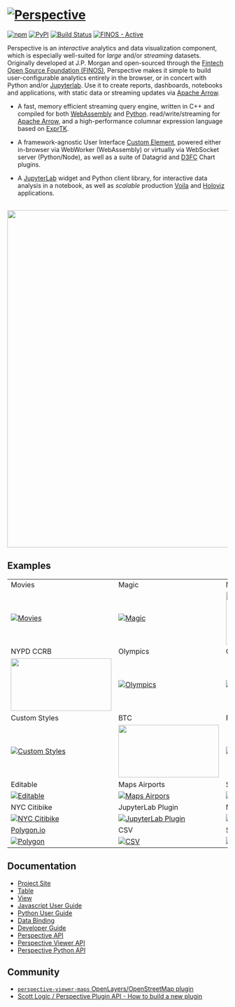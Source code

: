 # [![Perspective](https://perspective.finos.org/img/logo_inverted_tiny.png)](https://perspective.finos.org/)

[![npm](https://img.shields.io/npm/v/@finos/perspective.svg?style=flat)](https://www.npmjs.com/package/@finos/perspective)
[![PyPI](https://img.shields.io/pypi/v/perspective-python.svg?style=flat)](https://pypi.python.org/pypi/perspective-python)
[![Build Status](https://dev.azure.com/finosfoundation/perspective/_apis/build/status/finos.perspective?branchName=master)](https://dev.azure.com/finosfoundation/perspective/_build/latest?definitionId=1&branchName=master)
[![FINOS - Active](https://cdn.jsdelivr.net/gh/finos/contrib-toolbox@master/images/badge-active.svg)](https://finosfoundation.atlassian.net/wiki/display/FINOS/Active)


Perspective is an <i>interactive</i> analytics and data visualization component, 
which is especially well-suited for <i>large</i> and/or <i>streaming</i> datasets.
Originally developed at J.P. Morgan and open-sourced through the
[Fintech Open Source Foundation (FINOS)](https://www.finos.org/), 
Perspective makes it simple to build user-configurable
analytics entirely in the browser, or in concert with Python and/or
[Jupyterlab](https://jupyterlab.readthedocs.io/en/stable/).
Use it to create reports, dashboards, notebooks and applications, with static
data or streaming updates via [Apache Arrow](https://arrow.apache.org/).

* A fast, memory efficient streaming query engine, written in
  C++ and compiled for both [WebAssembly](https://webassembly.org/) and
  [Python](https://www.python.org/). read/write/streaming for
  [Apache Arrow](https://arrow.apache.org/), and a high-performance columnar
  expression language based on [ExprTK](https://github.com/ArashPartow/exprtk).

* A framework-agnostic User Interface
  [Custom Element](https://developer.mozilla.org/en-US/docs/Web/Web_Components/Using_custom_elements),
  powered either in-browser via WebWorker (WebAssembly) or virtually via
  WebSocket server (Python/Node), as well as a suite of Datagrid and 
  [D3FC](https://d3fc.io/) Chart plugins.

* A [JupyterLab](https://jupyter.org/) widget and Python client library, for
  interactive data analysis in a notebook, as well as _scalable_ production
  [Voila](https://github.com/voila-dashboards/voila) and
  [Holoviz](https://panel.holoviz.org/) applications.

<br/>
<img width="770" src="https://github.com/finos/perspective/blob/gh-pages/img/demo_large.gif?raw=true">

## Examples

||||
|:--|:--|:--|
|Movies|Magic|NFT|
|[![Movies](https://gist.githubusercontent.com/texodus/6b4dcebf65db4ebe4fe53a6de5ea0b48/raw/f56e588eed348aea579cf8fe757ce78c58779c82/thumbnail.png)](https://bl.ocks.org/texodus/6b4dcebf65db4ebe4fe53a6de5ea0b48)|[![Magic](https://perspective.finos.org/img/mtg_thumbnail.png)](https://texodus.github.io/mtg-perspective/?seasons-in-the-abyss-67)|[<img src="https://sc1f.github.io/pudgy-penguin-perspective/meta.png" width="230" height="120"></img>](https://sc1f.github.io/pudgy-penguin-perspective/)|
|NYPD CCRB|Olympics|COVID|
|[<img src="https://texodus.github.io/nypd-ccrb/preview.png" width="230" height="120"></img>](https://texodus.github.io/nypd-ccrb/)|[![Olympics](http://bl.ocks.org/texodus/raw/efd4a857aca9a52ab6cddbb6e1f701c9/c6c0fb7611ca742830e05cce667678c25b6f288a/thumbnail.png)](https://bl.ocks.org/texodus/efd4a857aca9a52ab6cddbb6e1f701c9)|[![COVID](https://gist.githubusercontent.com/texodus/e074d7d9e5783e680d35f565d2b4b32e/raw/7c2b8821333a5d6e90a8d0748ecb2062c798c5e6/thumbnail.png)](https://bl.ocks.org/texodus/e074d7d9e5783e680d35f565d2b4b32e)|
|Custom Styles|BTC|Fractal|
|[![Custom Styles](http://bl.ocks.org/texodus/raw/c42f3189699bd29cf20bbe7dce767b07/62d75a47e049602312ba2597bfd37eb032b156f0/thumbnail.png)](http://bl.ocks.org/texodus/c42f3189699bd29cf20bbe7dce767b07)|[<img src="https://sc1f.github.io/perspective-btc-liquidity/meta.png" width="230" height="120"></img>](https://sc1f.github.io/perspective-btc-liquidity/)|[![Fractal](https://bl.ocks.org/texodus/raw/5485f6b630b08d38218822e507f09f21/2e5f128865d1ffb4b73d1fdf59fcb6705d78071e/thumbnail.png)](https://bl.ocks.org/texodus/5485f6b630b08d38218822e507f09f21)|
|Editable|Maps Airports|Streaming|
|[![Editable](https://bl.ocks.org/texodus/raw/45b868833c9f456bd39a51e606412c5d/e590d237a5237790694946018680719c9fef56cb/thumbnail.png)](https://bl.ocks.org/texodus/45b868833c9f456bd39a51e606412c5d)|[![Maps Airpors](https://perspective.finos.org/img/airports_thumbnail.png)](https://bl.ocks.org/DevAndyLee/86b33055dbce1ccc709cb3238227bec1)|[![Streaming](https://bl.ocks.org/texodus/raw/9bec2f8041471bafc2c56db2272a9381/c69c2cfacb23015f3aaeab3555a0035702ffdb1c/thumbnail.png)](https://bl.ocks.org/texodus/9bec2f8041471bafc2c56db2272a9381)|
|NYC Citibike|JupyterLab Plugin|Maps Citibike|
|[![NYC Citibike](https://bl.ocks.org/texodus/raw/bc8d7e6f72e09c9dbd7424b4332cacad/f704ce53a3f453f8fe66bd9ff4ead831786384ea/thumbnail.png)](https://bl.ocks.org/texodus/bc8d7e6f72e09c9dbd7424b4332cacad)|[![JupyterLab Plugin](https://perspective.finos.org/img/jupyterlab.png)](http://beta.mybinder.org/v2/gh/finos/perspective/master?urlpath=lab/tree/examples/jupyter-notebooks)|[![Maps Citibike](https://perspective.finos.org/img/citibike_thumbnail.png)](http://bl.ocks.org/DevAndyLee/57720f373752cd405dbbceb6f22c7854)|
|[Polygon.io](https://polygon.io)|CSV|Superstore|
|[![Polygon](https://raw.githubusercontent.com/timkpaine/polygon-io-perspective/main/docs/img/screenshot.png)](https://timkpaine.github.io/polygon-io-perspective/)|[![CSV](https://bl.ocks.org/texodus/raw/02d8fd10aef21b19d6165cf92e43e668/5e78be024893aa651fcdfac816841d54777ccdec/thumbnail.png)](https://bl.ocks.org/texodus/02d8fd10aef21b19d6165cf92e43e668)|[![Superstore](https://bl.ocks.org/texodus/raw/803de90736a3641ad91c5c7a1b49d0a7/thumbnail.png)](https://bl.ocks.org/texodus/803de90736a3641ad91c5c7a1b49d0a7)|






## Documentation

* [Project Site](https://perspective.finos.org/)
* [Table](https://perspective.finos.org/docs/md/table.html)
* [View](https://perspective.finos.org/docs/md/view.html)
* [Javascript User Guide](https://perspective.finos.org/docs/md/js.html)
* [Python User Guide](https://perspective.finos.org/docs/md/python.html)
* [Data Binding](https://perspective.finos.org/docs/md/table.html)
* [Developer Guide](https://perspective.finos.org/docs/md/development.html)
* [Perspective API](https://github.com/finos/perspective/blob/master/packages/perspective/README.md)
* [Perspective Viewer API](https://github.com/finos/perspective/blob/master/packages/perspective-viewer/README.md)
* [Perspective Python API](https://perspective.finos.org/docs/obj/perspective-python.html)

## Community

* [`perspective-viewer-maps` OpenLayers/OpenStreetMap plugin](https://github.com/DevAndyLee/perspective-viewer-maps)
* [Scott Logic / Perspective Plugin API - How to build a new plugin](https://blog.scottlogic.com/2019/04/23/perspective-plugin-api-how-to-build-a-new-plugin.html)

